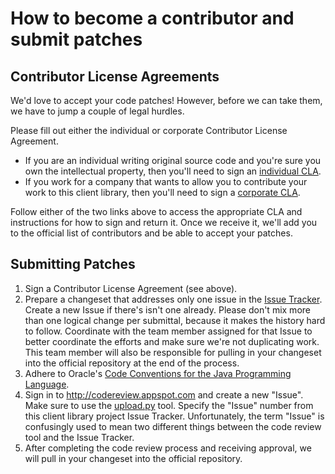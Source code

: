 # How to become a contributor and submit patches #

## Contributor License Agreements ##

We'd love to accept your code patches! However, before we can take them, we have to jump a couple of legal hurdles.

Please fill out either the individual or corporate Contributor License Agreement.

  * If you are an individual writing original source code and you're sure you own the intellectual property, then you'll need to sign an [individual CLA](http://code.google.com/legal/individual-cla-v1.0.html).
  * If you work for a company that wants to allow you to contribute your work to this client library, then you'll need to sign a [corporate CLA](http://code.google.com/legal/corporate-cla-v1.0.html).

Follow either of the two links above to access the appropriate CLA and instructions for how to sign and return it. Once we receive it, we'll add you to the official list of contributors and be able to accept your patches.

## Submitting Patches ##

  1. Sign a Contributor License Agreement (see above).
  1. Prepare a changeset that addresses only one issue in the [Issue Tracker](http://code.google.com/p/gwt-oauth2/issues/list). Create a new Issue if there's isn't one already.  Please don't mix more than one logical change per submittal, because it makes the history hard to follow. Coordinate with the team member assigned for that Issue to better coordinate the efforts and make sure we're not duplicating work.  This team member will also be responsible for pulling in your changeset into the official repository at the end of the process.
  1. Adhere to Oracle's [Code Conventions for the Java Programming Language](http://www.oracle.com/technetwork/java/codeconv-138413.html).
  1. Sign in to http://codereview.appspot.com and create a new "Issue".  Make sure to use the [upload.py](http://codereview.appspot.com/static/upload.py) tool.  Specify the "Issue" number from this client library project Issue Tracker.  Unfortunately, the term "Issue" is confusingly used to mean two different things between the code review tool and the Issue Tracker.
  1. After completing the code review process and receiving approval, we will pull in your changeset into the official repository.